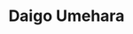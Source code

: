 ---
layout: player
title:  "Daigo Umehara"
moment_link: "https://twitter.com/i/moments/991638553229578240?ref_src=twsrc%5Etfw"
profile_pic: daigo_umehara.jpg
gfy: WeirdFrigidIncatern
---